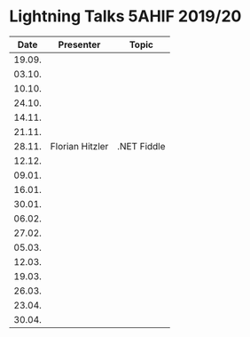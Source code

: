 # Lightning Talks 5AHIF 2019/20

|  Date  | Presenter | Topic |
| ------ | --------- | ----- |
| 19.09. |           |       |
| 03.10. |           |       |
| 10.10. |           |       |
| 24.10. |           |       |
| 14.11. |           |       |
| 21.11. |           |       |
| 28.11. |  Florian Hitzler         |  .NET Fiddle     |
| 12.12. |           |       |
| 09.01. |           |       |
| 16.01. |           |       |
| 30.01. |           |       |
| 06.02. |           |       |
| 27.02. |           |       |
| 05.03. |           |       |
| 12.03. |           |       |
| 19.03. |           |       |
| 26.03. |           |       |
| 23.04. |           |       |
| 30.04. |           |       |

